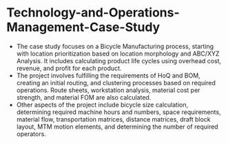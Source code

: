 # Technology-and-Operations-Management-Case-Study

- The case study focuses on a Bicycle Manufacturing process, starting with location prioritization
based on location morphology and ABC/XYZ Analysis. It includes calculating product life cycles using overhead cost, revenue, and profit for each product.
- The project involves fulfilling the requirements of HoQ and BOM, creating an initial routing, and clustering processes based on required operations. Route sheets, workstation analysis, material cost per strength, and material FOM are also calculated.
- Other aspects of the project include bicycle size calculation, determining required machine hours and numbers, space requirements, material flow, transportation matrices, distance matrices, draft block layout, MTM motion elements, and determining the number of required operators.
